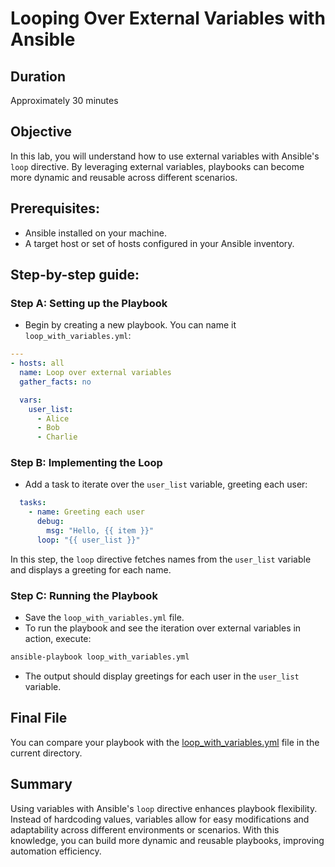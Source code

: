 # Looping Over External Variables with Ansible

## Duration

Approximately 30 minutes

## Objective

In this lab, you will understand how to use external variables with Ansible's `loop` directive. By leveraging external variables, playbooks can become more dynamic and reusable across different scenarios.

## Prerequisites:

- Ansible installed on your machine.
- A target host or set of hosts configured in your Ansible inventory.

## Step-by-step guide:

### Step A: Setting up the Playbook

- Begin by creating a new playbook. You can name it `loop_with_variables.yml`:

```yaml
---
- hosts: all
  name: Loop over external variables
  gather_facts: no

  vars:
    user_list:
      - Alice
      - Bob
      - Charlie
```

### Step B: Implementing the Loop

- Add a task to iterate over the `user_list` variable, greeting each user:

```yaml
  tasks:
    - name: Greeting each user
      debug:
        msg: "Hello, {{ item }}"
      loop: "{{ user_list }}"
```

In this step, the `loop` directive fetches names from the `user_list` variable and displays a greeting for each name.

### Step C: Running the Playbook

- Save the `loop_with_variables.yml` file.
- To run the playbook and see the iteration over external variables in action, execute:

```bash
ansible-playbook loop_with_variables.yml
```

- The output should display greetings for each user in the `user_list` variable.

## Final File

You can compare your playbook with the [loop_with_variables.yml](loop_with_variables.yml) file in the current directory.

## Summary

Using variables with Ansible's `loop` directive enhances playbook flexibility. Instead of hardcoding values, variables allow for easy modifications and adaptability across different environments or scenarios. With this knowledge, you can build more dynamic and reusable playbooks, improving
automation efficiency.